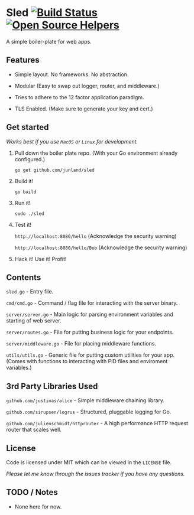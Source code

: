 # Sled [![Build Status](https://travis-ci.org/junland/sled.svg?branch=master)](https://travis-ci.org/junland/sled) [![Open Source Helpers](https://www.codetriage.com/junland/sled/badges/users.svg)](https://www.codetriage.com/junland/sled)

A simple boiler-plate for web apps.

## Features

* Simple layout. No frameworks. No abstraction.

* Modular (Easy to swap out logger, router, and middleware.)

* Tries to adhere to the 12 factor application paradigm.

* TLS Enabled. (Make sure to generate your key and cert.)

## Get started

_Works best if you use `MacOS` or `Linux` for development._

1. Pull down the boiler plate repo. (With your Go environment already configured.)

    `go get github.com/junland/sled`

2. Build it!

    `go build`

3. Run it!

    `sudo ./sled`

4. Test it!

    `http://localhost:8080/hello` (Acknowledge the security warning)

    `http://localhost:8080/hello/Bob` (Acknowledge the security warning)

5. Hack it! Use it! Profit!

## Contents

`sled.go` - Entry file.

`cmd/cmd.go` - Command / flag file for interacting with the server binary.

`server/server.go` - Main logic for parsing environment variables and starting of web server.

`server/routes.go` - File for putting business logic for your endpoints.

`server/middleware.go` - File for placing middleware functions.

`utils/utils.go` - Generic file for putting custom utilities for your app. (Comes with functions to interacting with PID files and enviroment variables.)

## 3rd Party Libraries Used

`github.com/justinas/alice` - Simple middleware chaining library.

`github.com/sirupsen/logrus` -  Structured, pluggable logging for Go.

`github.com/julienschmidt/httprouter` - A high performance HTTP request router that scales well.

## License

Code is licensed under MIT which can be viewed in the `LICENSE` file.

_Please let me know through the issues tracker if you have any questions._

## TODO / Notes

* None here for now.
